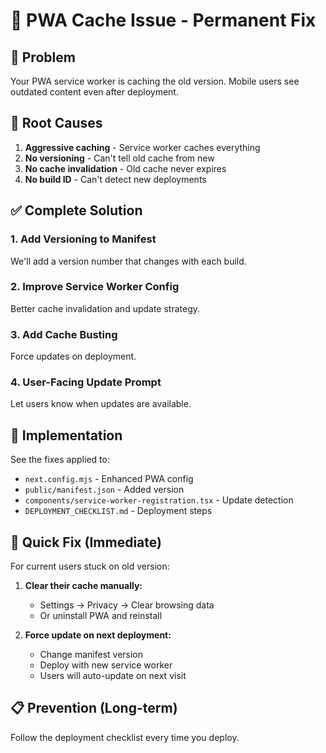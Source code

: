 # 🔧 PWA Cache Issue - Permanent Fix

## 🚨 Problem
Your PWA service worker is caching the old version. Mobile users see outdated content even after deployment.

## 🎯 Root Causes
1. **Aggressive caching** - Service worker caches everything
2. **No versioning** - Can't tell old cache from new
3. **No cache invalidation** - Old cache never expires
4. **No build ID** - Can't detect new deployments

## ✅ Complete Solution

### 1. Add Versioning to Manifest

We'll add a version number that changes with each build.

### 2. Improve Service Worker Config

Better cache invalidation and update strategy.

### 3. Add Cache Busting

Force updates on deployment.

### 4. User-Facing Update Prompt

Let users know when updates are available.

## 🔧 Implementation

See the fixes applied to:
- `next.config.mjs` - Enhanced PWA config
- `public/manifest.json` - Added version
- `components/service-worker-registration.tsx` - Update detection
- `DEPLOYMENT_CHECKLIST.md` - Deployment steps

## 🚀 Quick Fix (Immediate)

For current users stuck on old version:

1. **Clear their cache manually:**
   - Settings → Privacy → Clear browsing data
   - Or uninstall PWA and reinstall

2. **Force update on next deployment:**
   - Change manifest version
   - Deploy with new service worker
   - Users will auto-update on next visit

## 📋 Prevention (Long-term)

Follow the deployment checklist every time you deploy.

